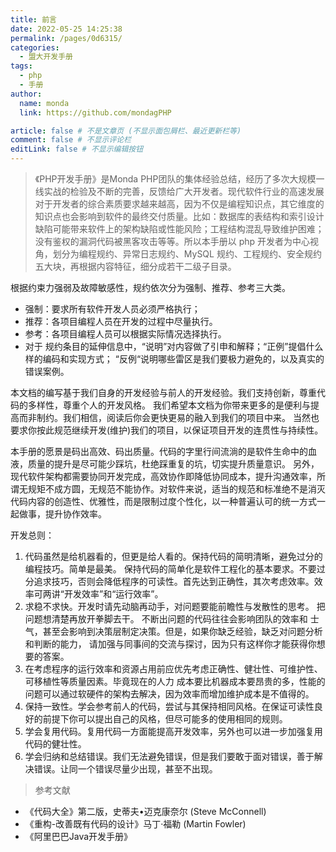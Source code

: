 ```yaml
---
title: 前言
date: 2022-05-25 14:25:38
permalink: /pages/0d6315/
categories:
  - 盟大开发手册
tags:
  - php
  - 手册
author: 
  name: monda
  link: https://github.com/mondagPHP

article: false # 不是文章页 (不显示面包屑栏、最近更新栏等)
comment: false # 不显示评论栏
editLink: false # 不显示编辑按钮
---
```


>《PHP开发手册》是Monda PHP团队的集体经验总结，经历了多次大规模一线实战的检验及不断的完善，反馈给广大开发者。现代软件行业的高速发展对于开发者的综合素质要求越来越高，因为不仅是编程知识点，其它维度的知识点也会影响到软件的最终交付质量。比如：数据库的表结构和索引设计缺陷可能带来软件上的架构缺陷或性能风险；工程结构混乱导致维护困难；没有鉴权的漏洞代码被黑客攻击等等。所以本手册以 php 开发者为中心视角，划分为编程规约、异常日志规约、MySQL 规约、工程规约、安全规约五大块，再根据内容特征，细分成若干二级子目录。

根据约束力强弱及故障敏感性，规约依次分为强制、推荐、参考三大类。

* 强制：要求所有软件开发人员必须严格执行；
* 推荐：各项目编程人员在开发的过程中尽量执行。
* 参考：各项目编程人员可以根据实际情况选择执行。
* 对于 规约条目的延伸信息中，“说明”对内容做了引申和解释；“正例”提倡什么样的编码和实现方式； “反例“说明哪些雷区是我们要极力避免的，以及真实的错误案例。

本文档的编写基于我们自身的开发经验与前人的开发经验。我们支持创新，尊重代码的多样性，尊重个人的开发风格。 我们希望本文档为你带来更多的是便利与提高而非制约。我们相信，阅读后你会更快更易的融入到我们的项目中来。 当然也要求你按此规范继续开发(维护)我们的项目，以保证项目开发的连贯性与持续性。

本手册的愿景是码出高效、码出质量。代码的字里行间流淌的是软件生命中的血液，质量的提升是尽可能少踩坑，杜绝踩重复的坑，切实提升质量意识。 另外，现代软件架构都需要协同开发完成，高效协作即降低协同成本，提升沟通效率，所谓无规矩不成方圆，无规范不能协作。对软件来说，适当的规范和标准绝不是消灭代码内容的创造性、优雅性，而是限制过度个性化，以一种普遍认可的统一方式一起做事，提升协作效率。

开发总则：

1. 代码虽然是给机器看的，但更是给人看的。保持代码的简明清晰，避免过分的编程技巧。简单是最美。 保持代码的简单化是软件工程化的基本要求。不要过分追求技巧，否则会降低程序的可读性。首先达到正确性，其次考虑效率。效率可两讲“开发效率”和“运行效率”。
2. 求稳不求快。开发时请先动脑再动手，对问题要能前瞻性与发散性的思考。 把问题想清楚再放开拳脚去干。 不断出问题的代码往往会影响团队的效率和 士气，甚至会影响到决策层制定决策。但是，如果你缺乏经验，缺乏对问题分析和判断的能力， 请加强与同事间的交流与探讨，因为只有这样你才能获得你想要的答案。
3. 在考虑程序的运行效率和资源占用前应优先考虑正确性、健壮性、可维护性、可移植性等质量因素。毕竟现在的人力 成本要比机器成本要昂贵的多，性能的问题可以通过软硬件的架构去解决，因为效率而增加维护成本是不值得的。</span>
4. 保持一致性。学会参考前人的代码，尝试与其保持相同风格。在保证可读性良好的前提下你可以提出自己的风格，但尽可能多的使用相同的规则。
5. 学会复用代码。复用代码一方面能提高开发效率，另外也可以进一步加强复用代码的健壮性。
6. 学会归纳和总结错误。我们无法避免错误，但是我们要敢于面对错误，善于解决错误。让同一个错误尽量少出现，甚至不出现。

> 参考文献

* 《代码大全》第二版，史蒂夫•迈克康奈尔 (Steve McConnell)
* 《重构-改善既有代码的设计》马丁·福勒 (Martin Fowler)
* 《阿里巴巴Java开发手册》

